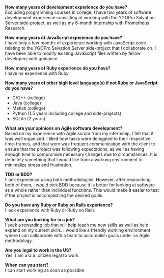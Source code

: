 **How many years of development experience do you have?**  
Excluding programming courses in college, I have two years of software development experience consisting of working with the YGOPro Salvation Server side-project, as well as my 6-month internship with Prometheus Research.  

**How many years of JavaScript experience do you have?**  
I have only a few months of experience working with JavaScript code relating to the YGOPro Salvation Server side-project that I collaborate on. I have been able to modify existing JavaScript files written by fellow developers with guidance.

**How many years of Ruby experience do you have?**  
I have no experience with Ruby

**How many years of other high level language(s) if not Ruby or JavaScript do you have?**  
- C/C++ (college)  
- Java (college)
- Matlab (college)
- Python (1.5 years including college and side-projects)
- SQLite (2 years)

**What are your opinions on Agile software development?**  
Based on my experience with Agile scrum from my internship, I felt that it was well organized. I liked how tasks were delegated to their respective time-frames, and that were was frequent communication with the client to ensure that the project was following expectations, as well as having enough time to compromise necessary changes due to circumstances. It is definitely something that I would like from a working environment to minimalize stress and frustration.

**TDD or BDD?**  
I lack experience using both methodologies. However, after researching both of them, I would pick BDD because it is better for looking at software as a whole rather than individual functions. This would make it easier to test if the project is accomplishing the desired goals.

**Do you have any Ruby or Ruby on Rails experience?**  
I lack experience with Ruby or Ruby on Rails

**What are you looking for in a job?**  
I seek a rewarding job that will help teach me new skills as well as help expand on my current skills. I would like a friendly working environment where I can collaborate with a team to accomplish goals under an Agile methodology. 

**Are you legal to work in the US?**  
Yes, I am a U.S. citizen legal to work.

**When can you start?**  
I can start working as soon as possible